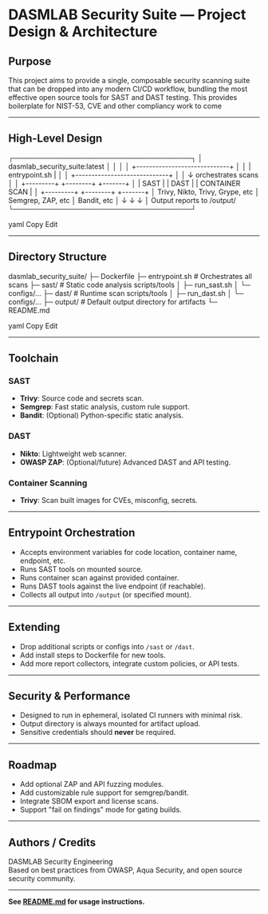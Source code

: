 # DASMLAB Security Suite — Project Design & Architecture

## Purpose

This project aims to provide a single, composable security scanning suite that can be dropped into any modern CI/CD workflow, bundling the most effective open source tools for SAST and DAST testing. This provides boilerplate for NIST-53, CVE and other compliancy work to come

---

## High-Level Design

┌────────────────────────────────────┐
│ dasmlab_security_suite:latest │
│ │
│ +-----------------------------+ │
│ | entrypoint.sh | │
│ +-----------------------------+ │
│ ↓ orchestrates scans │
│ +---------+ +--------+ +-------+
│ | SAST | | DAST | | CONTAINER SCAN |
│ +---------+ +--------+ +-------+
│ Trivy, Nikto, Trivy, Grype, etc
│ Semgrep, ZAP, etc
│ Bandit, etc
│ ↓ ↓ ↓
│ Output reports to /output/
└────────────────────────────────────┘

yaml
Copy
Edit

---

## Directory Structure

dasmlab_security_suite/
├─ Dockerfile
├─ entrypoint.sh # Orchestrates all scans
├─ sast/ # Static code analysis scripts/tools
│ ├─ run_sast.sh
│ └─ configs/...
├─ dast/ # Runtime scan scripts/tools
│ ├─ run_dast.sh
│ └─ configs/...
├─ output/ # Default output directory for artifacts
└─ README.md

yaml
Copy
Edit

---

## Toolchain

### SAST
- **Trivy**: Source code and secrets scan.
- **Semgrep**: Fast static analysis, custom rule support.
- **Bandit**: (Optional) Python-specific static analysis.

### DAST
- **Nikto**: Lightweight web scanner.
- **OWASP ZAP**: (Optional/future) Advanced DAST and API testing.

### Container Scanning
- **Trivy**: Scan built images for CVEs, misconfig, secrets.

---

## Entrypoint Orchestration

- Accepts environment variables for code location, container name, endpoint, etc.
- Runs SAST tools on mounted source.
- Runs container scan against provided container.
- Runs DAST tools against the live endpoint (if reachable).
- Collects all output into `/output` (or specified mount).

---

## Extending

- Drop additional scripts or configs into `/sast` or `/dast`.
- Add install steps to Dockerfile for new tools.
- Add more report collectors, integrate custom policies, or API tests.

---

## Security & Performance

- Designed to run in ephemeral, isolated CI runners with minimal risk.
- Output directory is always mounted for artifact upload.
- Sensitive credentials should **never** be required.

---

## Roadmap

- Add optional ZAP and API fuzzing modules.
- Add customizable rule support for semgrep/bandit.
- Integrate SBOM export and license scans.
- Support "fail on findings" mode for gating builds.

---

## Authors / Credits

DASMLAB Security Engineering  
Based on best practices from OWASP, Aqua Security, and open source security community.

---

**See [README.md](./README.md) for usage instructions.**
